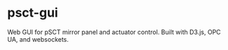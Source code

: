# psct-gui
Web GUI for pSCT mirror panel and actuator control. Built with D3.js, OPC UA, and websockets. 
